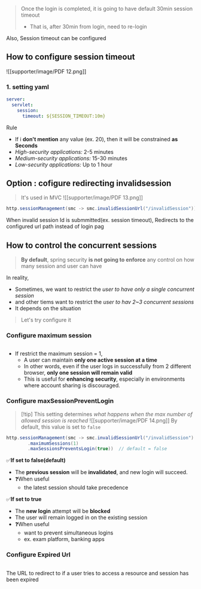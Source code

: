 
> Once the login is completed, it is going to have default 30min session timeout 
> - That is, after 30min from login, need to re-login 

Also, Session timeout can be configured 

## How to configure session timeout 
![[supporter/image/PDF 12.png]]
### 1. setting yaml 
```yaml
server:  
  servlet:  
    session:  
      timeout: ${SESSION_TIMEOUT:10m}
```


Rule 
- If i **don't mention** any value (ex. 20), then it will be constrained **as Seconds**
- *High-security applications:* 2-5 minutes
- *Medium-security applications:* 15-30 minutes
- *Low-security applications:* Up to 1 hour

## Option : cofigure redirecting invalidsession 

>It's used in MVC
![[supporter/image/PDF 13.png]]

```java 
http.sessionManagement(smc -> smc.invalidSessionUrl("/invalidSession"))
```
When invalid session Id is submmitted(ex. session timeout), 
Redirects to the configured url path instead of login pag


## How to control the concurrent sessions 
>**By default**, spring security **is not going to enforce** any control on how many session and user can have 

In reality, 
- Sometimes, we want to restrict the *user to have only a single concurrent session*
- and other tiems want to restrict the *user to hav 2~3 concurrent sessions*
- It depends on the situation 
>Let's try configure it 

### Configure maximum session
```java
```



- If restrict the maximum session = 1, 
	- A user can maintain **only one active session at a time**
	- In other words, even if the user logs in successfully from 2 different browser, **only one session will remain valid** 
	- This is useful for **enhancing** **security**, especially in environments where account sharing is discouraged.


### Configure maxSessionPreventLogin

>[!tip] This setting determines *what happens when the max number of allowed session is reached*
![[supporter/image/PDF 14.png]]
>By default, this value is set to `false` 

```java
http.sessionManagement(smc -> smc.invalidSessionUrl("/invalidSession")
		.maximumSessions(1)
		.maxSessionsPreventsLogin(true))  // default = false
```

✅**If set to false(default)**
- The **previous session** will be **invalidated**, and new login will succeed.
- ❓When useful
	- the latest session should take precedence

✅**If set to true** 
- The **new login** attempt will be **blocked** 
- The user will remain logged in on the existing session
- ❓When useful
	- want to prevent simultaneous logins
	- ex. exam platform, banking apps 



### Configure Expired Url 
```java 

```
The URL to redirect to if a user tries to access a resource and session has been expired 

